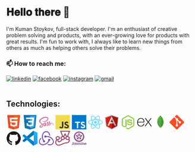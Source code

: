 # 𝐇𝐞𝐥𝐥𝐨 𝐭𝐡𝐞𝐫𝐞 👋 
I'm Kuman Stoykov, full-stack developer. I'm an enthusiast of creative problem solving and products, with an ever-growing love for products with great results. I'm fun to work with, I always like to learn new things from others as much as helping others solve their problems.

### 📫 How to reach me:
[<img  alt="linkedin" width="90px" height="25px" target="_blank" src="https://img.shields.io/badge/LinkedIn-0077B5?style=for-the-badge&logo=linkedin&logoColor=white" />](https://www.linkedin.com/in/kuman-stoykov-a1b413239/)
[<img  alt="facebook" width="90px" height="25px" target="_blank" src="https://img.shields.io/badge/Facebook-1877F2?style=for-the-badge&logo=facebook&logoColor=white" />](https://www.facebook.com/kumanstoykov/)
[<img  alt="instagram" width="90px" height="25px" target="_blank" src="https://img.shields.io/badge/Instagram-E4405F?style=for-the-badge&logo=instagram&logoColor=white" />](https://www.instagram.com/kumanstoykov/)
[<img  alt="gmail" width="90px" height="25px" target="_blank" src="https://img.shields.io/badge/Gmail-D14836?style=for-the-badge&logo=gmail&logoColor=white" />](mailto:kumanstoykov@gmail.com)
<br><br>

## Technologies:

  <code><img alt="html" width="40px" src="https://github.com/devicons/devicon/blob/master/icons/html5/html5-original.svg" /></code>
  <code><img alt="css" width="40px" src="https://github.com/devicons/devicon/blob/master/icons/css3/css3-original.svg" /></code>
  <code><img alt="sass" width="40px" src="https://github.com/devicons/devicon/blob/master/icons/sass/sass-original.svg" /></code>
  <code><img alt="javascript" width="40px" src="https://github.com/devicons/devicon/blob/master/icons/javascript/javascript-original.svg" /></code>
  <code><img alt="typescript" width="40px" src="https://github.com/devicons/devicon/blob/master/icons/typescript/typescript-original.svg" /></code>
  <code><img alt="react" width="40px" src="https://github.com/devicons/devicon/blob/master/icons/react/react-original.svg" /></code>
  <code><img alt="angular" width="40px" src="https://github.com/devicons/devicon/blob/master/icons/angularjs/angularjs-original.svg" /></code>
  <code><img alt="nodejs" width="40px" src="https://github.com/devicons/devicon/blob/master/icons/nodejs/nodejs-original.svg" /></code>
  <code><img alt="express" width="40px" src="https://github.com/devicons/devicon/blob/master/icons/express/express-original.svg" /></code>
  <code><img alt="mongodb" width="40px" src="https://github.com/devicons/devicon/blob/master/icons/mongodb/mongodb-original.svg" /></code>
  <code><img alt="git" width="40px" src="https://github.com/devicons/devicon/blob/master/icons/git/git-original.svg" /></code>
  <code><img alt="github" width="40px" src="https://github.com/devicons/devicon/blob/master/icons/github/github-original.svg" /></code>
  <code><img alt="heroku" width="40px" src="https://github.com/devicons/devicon/blob/master/icons/vscode/vscode-original.svg" /></code>
  <code><img alt="redux" width="40px" src="https://github.com/devicons/devicon/blob/master/icons/redux/redux-original.svg" /></code>
  <code><img alt="jest" width="40px" src="https://github.com/devicons/devicon/blob/master/icons/jest/jest-plain.svg" /></code>
  <code><img alt="jest" width="40px" src="https://github.com/devicons/devicon/blob/master/icons/jasmine/jasmine-plain-wordmark.svg" /></code>
<br><br>
